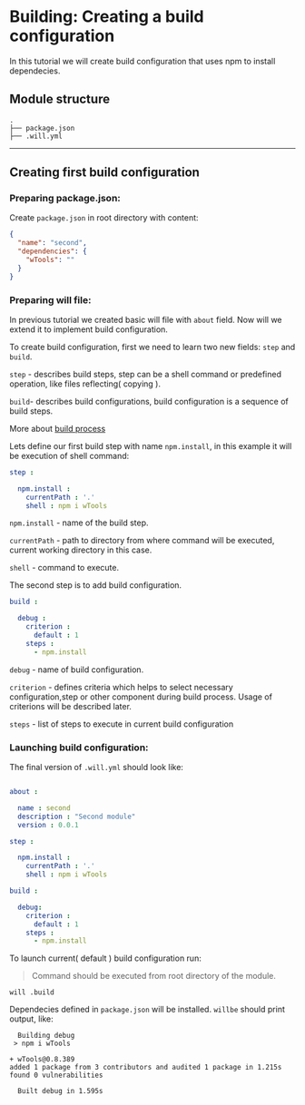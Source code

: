 # Building: Creating a build configuration
In this tutorial we will create build configuration that uses npm to install dependecies.

## Module structure

```
.
├── package.json
├── .will.yml
```
___

## Creating first build configuration

### Preparing package.json:

Create `package.json` in root directory with content:
``` json
{
  "name": "second",
  "dependencies": {
    "wTools": ""
  }
}
```

### Preparing will file:

In previous tutorial we created basic will file with `about` field.
Now will we extend it to implement build configuration.

To create build configuration, first we need to learn two new fields: `step` and `build`.

`step` - describes build steps, step can be a shell command or predefined operation, like files reflecting( copying ).

`build`- describes build configurations, build configuration is a sequence of build steps.

More about [build process](Build.md)

Lets define our first build step with name `npm.install`, in this example it will be execution of shell command:

```yaml
step :

  npm.install :
    currentPath : '.'
    shell : npm i wTools
```

`npm.install` - name of the build step.

`currentPath` - path to directory from where command will be executed, current working directory in this case.

`shell` - command to execute.

The second step is to add build configuration.

```yaml
build :

  debug :
    criterion :
      default : 1
    steps :
      - npm.install
```

`debug` - name of build configuration.

`criterion` - defines criteria which helps to select necessary configuration,step or other component during build process.
Usage of criterions will be described later.

`steps` - list of steps to execute in current build configuration

### Launching build configuration:

The final version of `.will.yml` should look like:

```yaml

about :

  name : second
  description : "Second module"
  version : 0.0.1

step :

  npm.install :
    currentPath : '.'
    shell : npm i wTools

build :

  debug:
    criterion :
      default : 1
    steps :
      - npm.install
```

To launch current( default ) build configuration run:

> Command should be executed from root directory of the module.

```
will .build
```

Dependecies defined in `package.json` will be installed. `willbe` should print output, like:

```
  Building debug
 > npm i wTools

+ wTools@0.8.389
added 1 package from 3 contributors and audited 1 package in 1.215s
found 0 vulnerabilities

  Built debug in 1.595s
```







